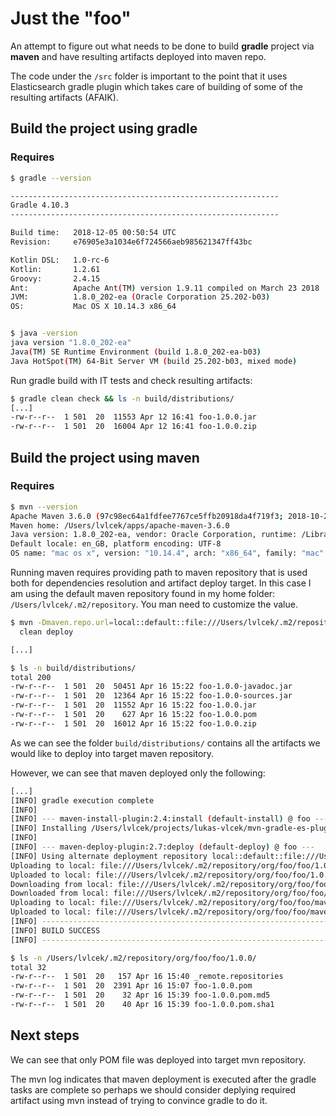 # Just the "foo"

An attempt to figure out what needs to be done to build **gradle** project via
**maven** and have resulting artifacts deployed into maven repo.

The code under the `/src` folder is important to the point that it uses
Elasticsearch gradle plugin which takes care of building of some of the resulting
artifacts (AFAIK).

## Build the project using gradle

### Requires

```bash
$ gradle --version

------------------------------------------------------------
Gradle 4.10.3
------------------------------------------------------------

Build time:   2018-12-05 00:50:54 UTC
Revision:     e76905e3a1034e6f724566aeb985621347ff43bc

Kotlin DSL:   1.0-rc-6
Kotlin:       1.2.61
Groovy:       2.4.15
Ant:          Apache Ant(TM) version 1.9.11 compiled on March 23 2018
JVM:          1.8.0_202-ea (Oracle Corporation 25.202-b03)
OS:           Mac OS X 10.14.3 x86_64


$ java -version
java version "1.8.0_202-ea"
Java(TM) SE Runtime Environment (build 1.8.0_202-ea-b03)
Java HotSpot(TM) 64-Bit Server VM (build 25.202-b03, mixed mode)
```

Run gradle build with IT tests and check resulting artifacts:

```bash
$ gradle clean check && ls -n build/distributions/
[...]
-rw-r--r--  1 501  20  11553 Apr 12 16:41 foo-1.0.0.jar
-rw-r--r--  1 501  20  16004 Apr 12 16:41 foo-1.0.0.zip
```

## Build the project using maven

### Requires

```bash
$ mvn --version
Apache Maven 3.6.0 (97c98ec64a1fdfee7767ce5ffb20918da4f719f3; 2018-10-24T20:41:47+02:00)
Maven home: /Users/lvlcek/apps/apache-maven-3.6.0
Java version: 1.8.0_202-ea, vendor: Oracle Corporation, runtime: /Library/Java/JavaVirtualMachines/jdk1.8.0_202.jdk/Contents/Home/jre
Default locale: en_GB, platform encoding: UTF-8
OS name: "mac os x", version: "10.14.4", arch: "x86_64", family: "mac"
```

Running maven requires providing path to maven repository that is used both for
dependencies resolution and artifact deploy target. In this case I am using
the default maven repository found in my home folder: `/Users/lvlcek/.m2/repository`. You man need to customize the value.

```bash
$ mvn -Dmaven.repo.url=local::default::file:///Users/lvlcek/.m2/repository \
  clean deploy

[...]

$ ls -n build/distributions/
total 200
-rw-r--r--  1 501  20  50451 Apr 16 15:22 foo-1.0.0-javadoc.jar
-rw-r--r--  1 501  20  12364 Apr 16 15:22 foo-1.0.0-sources.jar
-rw-r--r--  1 501  20  11552 Apr 16 15:22 foo-1.0.0.jar
-rw-r--r--  1 501  20    627 Apr 16 15:22 foo-1.0.0.pom
-rw-r--r--  1 501  20  16012 Apr 16 15:22 foo-1.0.0.zip
```

As we can see the folder `build/distributions/` contains all the artifacts we would like to deploy into target maven repository.

However, we can see that maven deployed only the following:

```bash
[...]
[INFO] gradle execution complete
[INFO] 
[INFO] --- maven-install-plugin:2.4:install (default-install) @ foo ---
[INFO] Installing /Users/lvlcek/projects/lukas-vlcek/mvn-gradle-es-plugin-test/pom.xml to /Users/lvlcek/.m2/repository/org/foo/foo/1.0.0/foo-1.0.0.pom
[INFO] 
[INFO] --- maven-deploy-plugin:2.7:deploy (default-deploy) @ foo ---
[INFO] Using alternate deployment repository local::default::file:///Users/lvlcek/.m2/repository
Uploading to local: file:///Users/lvlcek/.m2/repository/org/foo/foo/1.0.0/foo-1.0.0.pom
Uploaded to local: file:///Users/lvlcek/.m2/repository/org/foo/foo/1.0.0/foo-1.0.0.pom (2.4 kB at 239 kB/s)
Downloading from local: file:///Users/lvlcek/.m2/repository/org/foo/foo/maven-metadata.xml
Downloaded from local: file:///Users/lvlcek/.m2/repository/org/foo/foo/maven-metadata.xml (290 B at 32 kB/s)
Uploading to local: file:///Users/lvlcek/.m2/repository/org/foo/foo/maven-metadata.xml
Uploaded to local: file:///Users/lvlcek/.m2/repository/org/foo/foo/maven-metadata.xml (290 B at 290 kB/s)
[INFO] ------------------------------------------------------------------------
[INFO] BUILD SUCCESS
[INFO] ------------------------------------------------------------------------
```

```bash
$ ls -n /Users/lvlcek/.m2/repository/org/foo/foo/1.0.0/
total 32
-rw-r--r--  1 501  20   157 Apr 16 15:40 _remote.repositories
-rw-r--r--  1 501  20  2391 Apr 16 15:07 foo-1.0.0.pom
-rw-r--r--  1 501  20    32 Apr 16 15:39 foo-1.0.0.pom.md5
-rw-r--r--  1 501  20    40 Apr 16 15:39 foo-1.0.0.pom.sha1
```

## Next steps

We can see that only POM file was deployed into target mvn repository.

The mvn log indicates that maven deployment is executed after the gradle tasks are complete so perhaps we should consider deplying required artifact using mvn instead of trying to convince gradle to do it.
